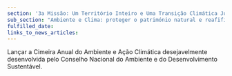```yaml
---
section: '3a Missão: Um Território Inteiro e Uma Transição Climática Justa'
sub_section: "Ambiente e Clima: proteger o património natural e reafifirmar a liderança na redução de emissões"
fulfilled_date:
links_to_news_articles:
---
```


Lançar a Cimeira Anual do Ambiente e Ação Climática desejavelmente desenvolvida pelo Conselho Nacional do Ambiente e do Desenvolvimento Sustentável.